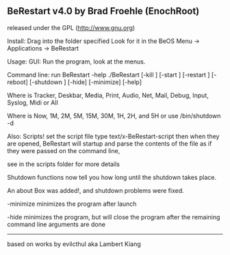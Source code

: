BeRestart v4.0 by Brad Froehle (EnochRoot)
--------------------------------------------------------------------------

released under the GPL (http://www.gnu.org)

Install:
Drag into the folder specified
Look for it in the BeOS Menu -> Applications -> BeRestart


Usage:
GUI: Run the program, look at the menus.


Command line:
run BeRestart -help 
./BeRestart [-kill <name>] [-start <name>] [-restart <name>]
     [-reboot] [-shutdown <time>] [-hide] [-minimize] [-help]

Where <name> is Tracker, Deskbar, Media, Print, Audio, Net,
Mail, Debug, Input, Syslog, Midi or All

Where <time> is Now, 1M, 2M, 5M, 15M, 30M, 1H, 2H, and 5H
or use /bin/shutdown -d <time in minutes>


Also: Scripts! 
set the script file type text/x-BeRestart-script
then when they are opened, BeRestart will startup and parse the contents of the file as if they were passed on the command line,

see in the scripts folder for more details


Shutdown functions now tell you how long until the shutdown takes place.


An about Box was added!, and shutdown problems were fixed.

-minimize
minimizes the program after launch

-hide
minimizes the program, but will close the program after the remaining
command line arguments are done

--------------------------------------------------------------------------
based on works by evilcthul aka Lambert Kiang

